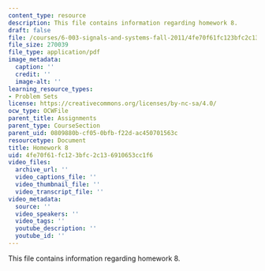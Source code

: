 ```yaml
---
content_type: resource
description: This file contains information regarding homework 8.
draft: false
file: /courses/6-003-signals-and-systems-fall-2011/4fe70f61fc123bfc2c136910653cc1f6_MIT6_003F11_hw08.pdf
file_size: 270039
file_type: application/pdf
image_metadata:
  caption: ''
  credit: ''
  image-alt: ''
learning_resource_types:
- Problem Sets
license: https://creativecommons.org/licenses/by-nc-sa/4.0/
ocw_type: OCWFile
parent_title: Assignments
parent_type: CourseSection
parent_uid: 0809880b-cf05-0bfb-f22d-ac450701563c
resourcetype: Document
title: Homework 8
uid: 4fe70f61-fc12-3bfc-2c13-6910653cc1f6
video_files:
  archive_url: ''
  video_captions_file: ''
  video_thumbnail_file: ''
  video_transcript_file: ''
video_metadata:
  source: ''
  video_speakers: ''
  video_tags: ''
  youtube_description: ''
  youtube_id: ''
---
```

This file contains information regarding homework 8.